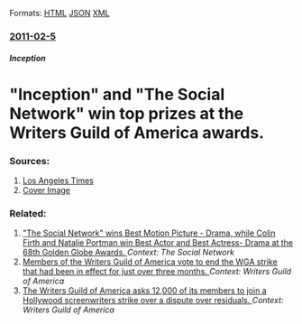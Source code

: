 
Formats: [HTML](/news/2011/02/5/inception-and-the-social-network-win-top-prizes-at-the-writers-guild-of-america-awards.html)  [JSON](/news/2011/02/5/inception-and-the-social-network-win-top-prizes-at-the-writers-guild-of-america-awards.json)  [XML](/news/2011/02/5/inception-and-the-social-network-win-top-prizes-at-the-writers-guild-of-america-awards.xml)  

### [2011-02-5](/news/2011/02/5/index.md)

##### Inception
# "Inception" and "The Social Network" win top prizes at the Writers Guild of America awards. 




### Sources:

1. [Los Angeles Times](http://www.latimes.com/news/local/la-et-writers-guild-20110206,0,2837606.story)
1. [Cover Image](http://latimesblogs.latimes.com/fb.jpg)

### Related:

1. ["The Social Network" wins Best Motion Picture - Drama, while Colin Firth and Natalie Portman win Best Actor and Best Actress- Drama at the 68th Golden Globe Awards. ](/news/2011/01/16/the-social-network-wins-best-motion-picture-a-drama-while-colin-firth-and-natalie-portman-win-best-actor-and-best-actress-drama-at-the.md) _Context: The Social Network_
2. [ Members of the Writers Guild of America vote to end the WGA strike that had been in effect for just over three months. ](/news/2008/02/12/members-of-the-writers-guild-of-america-vote-to-end-the-wga-strike-that-had-been-in-effect-for-just-over-three-months.md) _Context: Writers Guild of America_
3. [ The Writers Guild of America asks 12,000 of its members to join a Hollywood screenwriters strike over a dispute over residuals. ](/news/2007/11/5/the-writers-guild-of-america-asks-12-000-of-its-members-to-join-a-hollywood-screenwriters-strike-over-a-dispute-over-residuals.md) _Context: Writers Guild of America_

